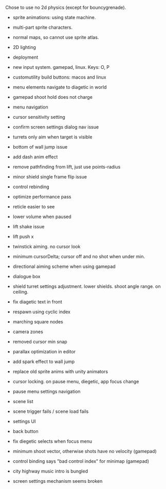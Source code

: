 
Chose to use no 2d physics (except for bouncygrenade). 
+ sprite animations: using state machine. 
+ multi-part sprite characters.
+ normal maps, so cannot use sprite atlas. 
+ 2D lighting
+ deployment

+ new input system. gamepad, linux. Keys: O, P
+ customutility build buttons: macos and linux
+ menu elements navigate to diagetic in world
+ gamepad shoot hold does not charge
+ menu navigation
+ cursor sensitivity setting
+ confirm screen settings dialog nav issue

+ turrets only aim when target is visible
+ bottom of wall jump issue
+ add dash anim effect
+ remove pathfinding from lift, just use points-radius
+ minor shield single frame flip issue
+ control rebinding
+ optimize performance pass
+ reticle easier to see
+ lower volume when paused

+ lift shake issue
+ lift push x

+ twinstick aiming. no cursor look
+ minimum cursorDelta; cursor off and no shot when under min.
+ directional aiming scheme when using gamepad

+ dialogue box
+ shield turret settings adjustment. lower shields. shoot angle range. on ceiling.
+ fix diagetic text in front
+ respawn using cyclic index
+ marching square nodes

+ camera zones
+ removed cursor min snap
+ parallax optimization in editor
+ add spark effect to wall jump
+ replace old sprite anims with unity animators

+ cursor locking. on pause menu, diegetic, app focus change
+ pause menu settings navigation
+ scene list
+ scene trigger fails / scene load fails
+ settings UI
+ back button
+ fix diegetic selects when focus menu
+ minimum shoot vector, otherwise shots have no velocity (gamepad)
+ control binding says "bad control index" for minimap (gamepad)
+ city highway music intro is bungled
+ screen settings mechanism seems broken

